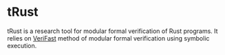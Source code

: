 # tRust
tRust is a research tool for modular formal verification of Rust programs.
It relies on [VeriFast](https://github.com/verifast/verifast) method of modular formal verification using symbolic execution.
